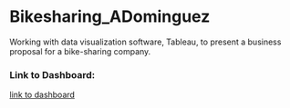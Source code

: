 # Bikesharing_ADominguez

Working with data visualization software, Tableau, to present a business proposal for a bike-sharing company.


### Link to Dashboard:

[link to dashboard](https://public.tableau.com/profile/angela7922#!/vizhome/Bikesharing_Dashboard_Project/NYCBike-ShareProgram?publish=yes)
